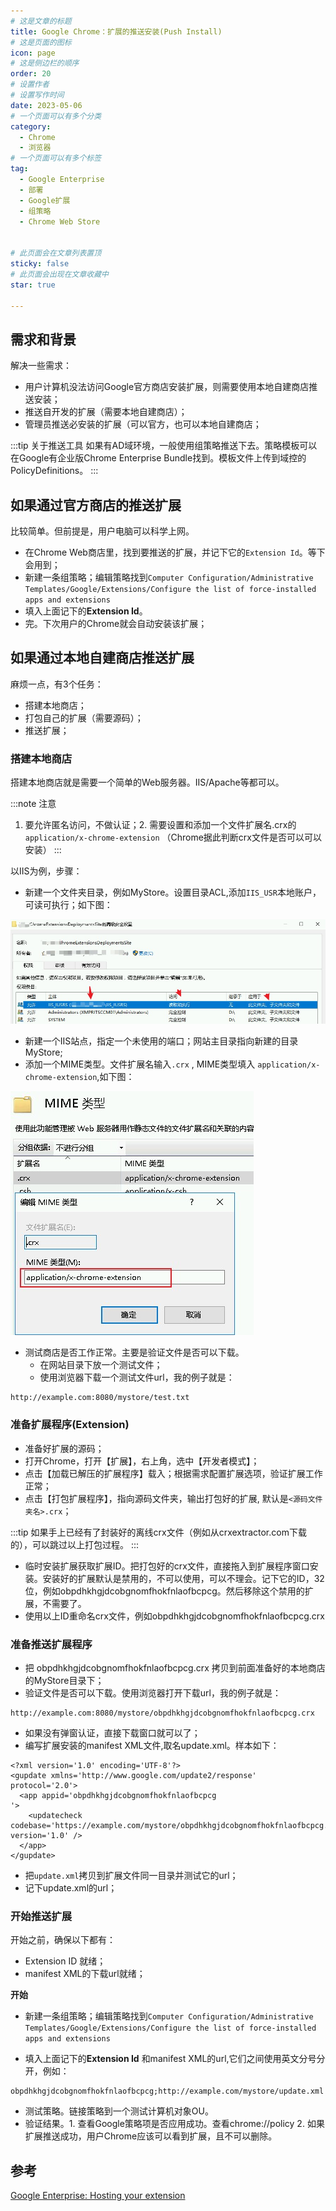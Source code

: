 ```yaml
---
# 这是文章的标题
title: Google Chrome：扩展的推送安装(Push Install)
# 这是页面的图标
icon: page
# 这是侧边栏的顺序
order: 20
# 设置作者
# 设置写作时间
date: 2023-05-06
# 一个页面可以有多个分类
category:
  - Chrome
  - 浏览器
# 一个页面可以有多个标签
tag:
  - Google Enterprise
  - 部署
  - Google扩展
  - 组策略
  - Chrome Web Store


# 此页面会在文章列表置顶
sticky: false
# 此页面会出现在文章收藏中
star: true

---
```



## 需求和背景

解决一些需求：

- 用户计算机没法访问Google官方商店安装扩展，则需要使用本地自建商店推送安装；
- 推送自开发的扩展（需要本地自建商店）；
- 管理员推送必安装的扩展（可以官方，也可以本地自建商店；

:::tip 关于推送工具
如果有AD域环境，一般使用组策略推送下去。策略模板可以在Google有企业版Chrome Enterprise Bundle找到。模板文件上传到域控的PolicyDefinitions。
:::


## 如果通过官方商店的推送扩展

比较简单。但前提是，用户电脑可以科学上网。

- 在Chrome Web商店里，找到要推送的扩展，并记下它的`Extension Id`。等下会用到；
- 新建一条组策略；编辑策略找到`Computer Configuration/Administrative Templates/Google/Extensions/Configure the list of force-installed apps and extensions`
- 填入上面记下的**Extension Id**。
- 完。下次用户的Chrome就会自动安装该扩展；

## 如果通过本地自建商店推送扩展

麻烦一点，有3个任务：

- 搭建本地商店；
- 打包自己的扩展（需要源码）；
- 推送扩展；

### 搭建本地商店

搭建本地商店就是需要一个简单的Web服务器。IIS/Apache等都可以。

:::note 注意
1. 要允许匿名访问，不做认证；2. 需要设置和添加一个文件扩展名.crx的 `application/x-chrome-extension` （Chrome据此判断crx文件是否可以可以安装）
:::

以IIS为例，步骤：

- 新建一个文件夹目录，例如MyStore。设置目录ACL,添加`IIS_USR`本地账户，可读可执行；如下图：

![IIS Folder Permission](../../PostImages\post20_iis_foder_perm_required.jpg)
- 新建一个IIS站点，指定一个未使用的端口；网站主目录指向新建的目录 MyStore;
- 添加一个MIME类型。文件扩展名输入`.crx` , MIME类型填入 `application/x-chrome-extension`,如下图：

![add new MIME Type](../../PostImages/post20_iis_create_new_content_type.jpg)
- 测试商店是否工作正常。主要是验证文件是否可以下载。
  -  在网站目录下放一个测试文件；
  - 使用浏览器下载一个测试文件url，我的例子就是：

```plain
http://example.com:8080/mystore/test.txt
```

### 准备扩展程序(Extension)

- 准备好扩展的源码；
- 打开Chrome，打开【扩展】，右上角，选中【开发者模式】；
- 点击【加载已解压的扩展程序】载入；根据需求配置扩展选项，验证扩展工作正常；
- 点击【打包扩展程序】，指向源码文件夹，输出打包好的扩展, 默认是`<源码文件夹名>.crx`；

:::tip
如果手上已经有了封装好的离线crx文件（例如从crxextractor.com下载的），可以跳过以上打包过程。
:::

- 临时安装扩展获取扩展ID。把打包好的crx文件，直接拖入到扩展程序窗口安装。安装好的扩展默认是禁用的，不可以使用，可以不理会。记下它的ID，32位，例如obpdhkhgjdcobgnomfhokfnlaofbcpcg。然后移除这个禁用的扩展，不需要了。
- 使用以上ID重命名crx文件，例如obpdhkhgjdcobgnomfhokfnlaofbcpcg.crx



### 准备推送扩展程序

- 把 obpdhkhgjdcobgnomfhokfnlaofbcpcg.crx 拷贝到前面准备好的本地商店的MyStore目录下；
- 验证文件是否可以下载。使用浏览器打开下载url，我的例子就是：

```plain
http://example.com:8080/mystore/obpdhkhgjdcobgnomfhokfnlaofbcpcg.crx
```
- 如果没有弹窗认证，直接下载窗口就可以了；
- 编写扩展安装的manifest XML文件,取名update.xml。样本如下：

```plain
<?xml version='1.0' encoding='UTF-8'?>
<gupdate xmlns='http://www.google.com/update2/response' protocol='2.0'>
  <app appid='obpdhkhgjdcobgnomfhokfnlaofbcpcg
'>
    <updatecheck codebase='https://example.com/mystore/obpdhkhgjdcobgnomfhokfnlaofbcpcg.crx' version='1.0' />
  </app>
</gupdate>
```
- 把`update.xml`拷贝到扩展文件同一目录并测试它的url；
- 记下update.xml的url；


### 开始推送扩展

开始之前，确保以下都有：

- Extension ID 就绪；
- manifest XML的下载url就绪；

**开始**

- 新建一条组策略；编辑策略找到`Computer Configuration/Administrative Templates/Google/Extensions/Configure the list of force-installed apps and extensions`

- 填入上面记下的**Extension Id** 和manifest XML的url,它们之间使用英文分号分开，例如：
```plain
obpdhkhgjdcobgnomfhokfnlaofbcpcg;http://example.com/mystore/update.xml
```
- 测试策略。链接策略到一个测试计算机对象OU。
- 验证结果。1. 查看Google策略项是否应用成功。查看chrome://policy 2.  如果扩展推送成功，用户Chrome应该可以看到扩展，且不可以删除。



## 参考

[Google Enterprise: Hosting your extension](https://docs.google.com/document/d/1pT0ZSbGdrbGvuCsVD2jjxrw-GVz-80rMS2dgkkquhTY/edit#)
